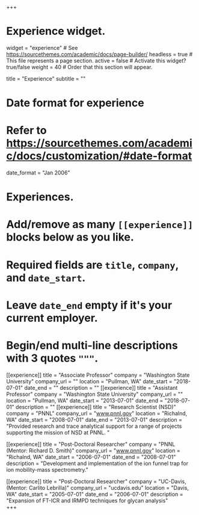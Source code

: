 +++
# Experience widget.
widget = "experience"  # See https://sourcethemes.com/academic/docs/page-builder/
headless = true  # This file represents a page section.
active = false  # Activate this widget? true/false
weight = 40  # Order that this section will appear.

title = "Experience"
subtitle = ""

# Date format for experience
#   Refer to https://sourcethemes.com/academic/docs/customization/#date-format
date_format = "Jan 2006"

# Experiences.
#   Add/remove as many `[[experience]]` blocks below as you like.
#   Required fields are `title`, `company`, and `date_start`.
#   Leave `date_end` empty if it's your current employer.
#   Begin/end multi-line descriptions with 3 quotes `"""`.
[[experience]]
  title = "Associate Professor"
  company = "Washington State University"
  company_url = ""
  location = "Pullman, WA"
  date_start = "2018-07-01"
  date_end = ""
  description = ""
[[experience]]
  title = "Assistant Professor"
  company = "Washington State University"
  company_url = ""
  location = "Pullman, WA"
  date_start = "2013-07-01"
  date_end = "2018-07-01"
  description = ""
[[experience]]
  title = "Research Scientist (NSD)"
  company = "PNNL"
  company_url = "www.pnnl.gov"
  location = "Richalnd, WA"
  date_start = "2008-07-01"
  date_end = "2013-07-01"
  description = "Provided research and trace analytical support for a range of projects supporting the mission of NSD at PNNL. "
  
[[experience]]
  title = "Post-Doctoral Researcher"
  company = "PNNL (Mentor: Richard D. Smith)"
  company_url = "www.pnnl.gov"
  location = "Richalnd, WA"
  date_start = "2006-07-01"
  date_end = "2008-07-01"
  description = "Development and implementation of the ion funnel trap for ion mobility-mass spectrometry."
  
[[experience]]
  title = "Post-Doctoral Researcher"
  company = "UC-Davis, (Mentor: Carlito Lebrilla)"
  company_url = "ucdavis.edu"
  location = "Davis, WA"
  date_start = "2005-07-01"
  date_end = "2006-07-01"
  description = "Expansion of FT-ICR and IRMPD techniques for glycan analysis"  
+++
